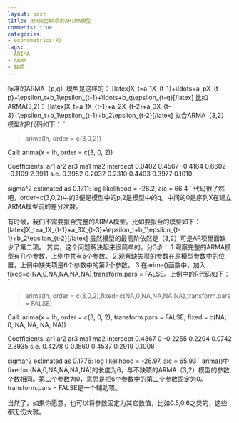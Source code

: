 ```yaml
---
layout: post
title: 用R拟合缺项的ARIMA模型
comments: true
categories:
- econometrics(R)
tags:
- ARIMA
- ARMA
- 缺项
---
```


标准的ARMA（p,q）模型是这样的：
[latex]X_t=a_1X_{t-1}+\ldots+a_pX_{t-p}+\epsilon_t+b_1\epsilon_{t-1}+\ldots+b_q\epsilon_{t-q}[/latex]
比如ARMA(3,2)：
[latex]X_t=a_1X_{t-1}+a_2X_{t-2}+a_3X_{t-3}+\epsilon_t+b_1\epsilon_{t-1}+b_2\epsilon_{t-2}[/latex]
拟合ARMA（3,2）模型的R代码如下：
`
> arima(lh, order = c(3,0,2))

Call:
arima(x = lh, order = c(3, 0, 2))

Coefficients:
         ar1     ar2      ar3     ma1      ma2  intercept
      0.0402  0.4567  -0.4164  0.6602  -0.1109     2.3911
s.e.  0.3952  0.2032   0.2310  0.4403   0.3977     0.1010

sigma^2 estimated as 0.1711:  log likelihood = -26.2,  aic = 66.4
`
代码很了然吧，order=c(3,0,2)中的3便是模型中的p,2是模型中的q。中间的0是序列X在建立ARMA模型前的差分次数。

有时候，我们不需要拟合完整的ARMA模型。比如要拟合的模型如下：
[latex]X_t=a_1X_{t-1}+a_3X_{t-3}+\epsilon_t+b_1\epsilon_{t-1}+b_2\epsilon_{t-2}[/latex]
虽然模型的最高阶依然是（3,2）可是AR项里面缺少了第二项。
其实，这个问题解决起来很简单的。分3步：
1.观察完整的ARMA模型有几个参数，上例中共有6个参数。
2.观察缺失项的参数在原模型参数中的位置，上例中缺失项是6个参数中的第2个参数。
3.在arima()函数中，加入fixed=c(NA,0,NA,NA,NA,NA),transform.pars = FALSE。上例中的R代码如下：
`
> arima(lh, order = c(3,0,2),fixed=c(NA,0,NA,NA,NA,NA),transform.pars = FALSE)

Call:
arima(x = lh, order = c(3, 0, 2), transform.pars = FALSE, fixed = c(NA, 0, NA, 
    NA, NA, NA))

Coefficients:
         ar1  ar2      ar3     ma1     ma2  intercept
      0.4367    0  -0.2255  0.2294  0.0742     2.3935
s.e.  0.4278    0   0.1560  0.4537  0.2919     0.1008

sigma^2 estimated as 0.1776:  log likelihood = -26.97,  aic = 65.93
`
arima()中fixed=c(NA,0,NA,NA,NA,NA)的长度为6，与不缺项的ARMA（3,2）模型的参数个数相同。第二个参数为0，意思是把6个参数中的第二个参数固定为0。transform.pars = FALSE是一个辅助项。

当然了，如果你愿意，也可以将参数固定为其它数值，比如0.5,0.6之类的，这些都无伤大雅。
